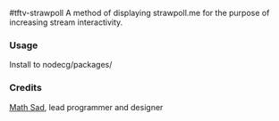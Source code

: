 #tftv-strawpoll
A method of displaying strawpoll.me for the purpose of increasing stream interactivity.

### Usage
Install to nodecg/packages/

### Credits
[Math Sad](http://www.mathsad.com), lead programmer and designer